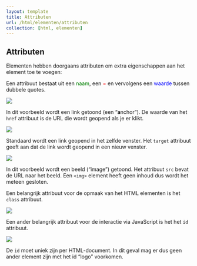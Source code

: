 ```yaml
---
layout: template
title: Attributen
url: /html/elementen/attributen
collection: [html, elementen]
---
```


## Attributen

Elementen hebben doorgaans attributen om extra eigenschappen aan het element toe te voegen:

Een attribuut bestaat uit een <span style="color: green">naam</span>, een <span style="color: red">=</span> en vervolgens een <span style="color: blue">waarde</span> tussen dubbele quotes.

<img src="{{ '/html/elementen/images/attributen_1.png' | relative_url}}" />

In dit voorbeeld wordt een link getoond (een “<strong>a</strong>nchor”). De waarde van het <code>href</code> attribuut is de URL die wordt geopend als je er klikt.

<img src="{{ '/html/elementen/images/attributen_2.png' | relative_url}}" />

Standaard wordt een link geopend in het zelfde venster. Het <code>target</code> attribuut geeft aan dat de link wordt geopend in een nieuw venster.

<img src="{{ '/html/elementen/images/attributen_3.png' | relative_url}}" />

In dit voorbeeld wordt een beeld (“image”) getoond. Het attribuut <code>src</code> bevat de URL naar het beeld. Een <code>&lt;img&gt;</code> element heeft geen inhoud dus wordt het meteen gesloten.

Een belangrijk attribuut voor de opmaak van het HTML elementen is het <code>class</code> attribuut.

<img src="{{ '/html/elementen/images/attributen_4.png' | relative_url}}" />

Een ander belangrijk attribuut voor de interactie via JavaScript is het het <code>id</code> attribuut.

<img src="{{ '/html/elementen/images/attributen_5.png' | relative_url}}" />

De <code>id</code> moet uniek zijn per HTML-document. In dit geval mag er dus geen ander element zijn met het id “logo” voorkomen.



